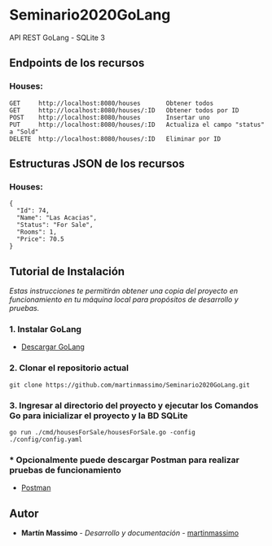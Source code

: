 # Seminario2020GoLang
API REST GoLang - SQLite 3
## Endpoints de los recursos
### Houses:
```
GET     http://localhost:8080/houses       Obtener todos
GET     http://localhost:8080/houses/:ID   Obtener todos por ID
POST    http://localhost:8080/houses       Insertar uno
PUT     http://localhost:8080/houses/:ID   Actualiza el campo "status" a "Sold"
DELETE  http://localhost:8080/houses/:ID   Eliminar por ID
```

## Estructuras JSON de los recursos
### Houses:
``` 
{
  "Id": 74,
  "Name": "Las Acacias",
  "Status": "For Sale",
  "Rooms": 1,
  "Price": 70.5
}
```

## Tutorial de Instalación
_Estas instrucciones te permitirán obtener una copia del proyecto en funcionamiento en tu máquina local para propósitos de desarrollo y pruebas._

### 1. Instalar GoLang
* [Descargar GoLang](https://golang.org/dl)

### 2. Clonar el repositorio actual
```
git clone https://github.com/martinmassimo/Seminario2020GoLang.git
```

### 3. Ingresar al directorio del proyecto y ejecutar los Comandos Go para inicializar el proyecto y la BD SQLite
```
go run ./cmd/housesForSale/housesForSale.go -config ./config/config.yaml
```

### * Opcionalmente puede descargar Postman para realizar pruebas de funcionamiento

* [Postman](https://www.postman.com/downloads/)

## Autor

* **Martín Massimo** - *Desarrollo y documentación* - [martinmassimo](https://github.com/martinmassimo)
